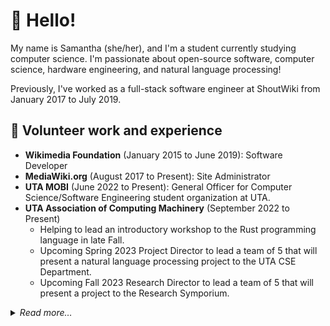 # 🌊 Hello!

My name is Samantha (she/her), and I'm a student currently studying computer science. I'm passionate about open-source software, computer science, hardware engineering, and natural language processing!

Previously, I've worked as a full-stack software engineer at ShoutWiki from January 2017 to July 2019.

## 🙋 Volunteer work and experience
 - **Wikimedia Foundation** (January 2015 to June 2019): Software Developer
 - **MediaWiki.org** (August 2017 to Present): Site Administrator
 - **UTA MOBI** (June 2022 to Present): General Officer for Computer Science/Software Engineering student organization at UTA. 
 - **UTA Association of Computing Machinery** (September 2022 to Present)
   - Helping to lead an introductory workshop to the Rust programming language in late Fall.
   - Upcoming Spring 2023 Project Director to lead a team of 5 that will present a natural language processing project to the UTA CSE Department.
   - Upcoming Fall 2023 Research Director to lead a team of 5 that will present a project to the Research Symporium.

<details>
 <summary><em>Read more…</em></summary>

## Hackathons
 - [**HackSMU 2022**](https://github.com/neoncitylights/hacksmu-2022) (3rd Place Winner): Collaborated with [@hotchelle](https://github.com/hotchelle), [@notalfredo](https://github.com/notalfredo), and [@froggie4321](https://github.com/froggie4321) to create a cross-platform application (web and mobile) encouraging sustainability. 
 - [**HackUTA 2022**](https://github.com/neoncitylights/hackuta-2022) (4th Place Winner): Collaborated with [@chandrasd](https://github.com/chandrasd), [@hoaihdinh](https://github.com/hoaihdinh), and [@SPGoding](https://github.com/SPGoding) to create Datageddon, a dataset engine for machine learning engineers, researchers, and students.  and @neoncitylights. 
 - [**HackUTD 2022**](https://github.com/neoncitylights/hackutd-2022): Created Chromesthesia with [@JaneIRL](https://github.com/JaneIRL), [@notalfredo](https://github.com/notalfredo), and [@Gabe-GH](https://github.com/Gabe-GH), a web application that allows people to experience music with real-time audio-visuals.

## Libraries
 - NPM (JS/TS) libraries:
   - [`@neoncitylights/html-walker`](https://github.com/neoncitylights/ts-html-walker): TypeScript library to make walking through the DOM easier.
   - [`@neoncitylights/typed-css-utils`](https://github.com/neoncitylights/typed-css-utils): Improved TypeScript support for CSS and relevant APIs.
   - [`@neoncitylights/set-theory`](https://github.com/neoncitylights/ts-set-theory): Mathematical TS library for working with set theory 
   - [`@neoncitylights/scale`](https://github.com/neoncitylights/ts-scale): Mathematical TS library for working with scales, progressions, and series.
 - Composer (PHP) libraries:
   - [`neoncitylights/data-url`](https://github.com/neoncitylights/php-data-url): Library to parse data URLs, compliant to RFC 2397.
   - [`neoncitylights/media-type`](https://github.com/neoncitylights/php-media-type): Library to parse media types, compliant to WHATWG Mime Sniffing Standard and RFC 2045.
   - [`neoncitylights/mediawiki-docs`](https://github.com/neoncitylights/php-mediawiki-docs): Static analyis tool to generate documentation for MediaWiki symbols (currently supports hook listeners).
</details>
